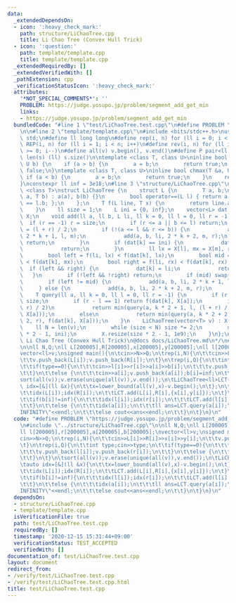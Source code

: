 ```yaml
---
data:
  _extendedDependsOn:
  - icon: ':heavy_check_mark:'
    path: structure/LiChaoTree.cpp
    title: Li Chao Tree (Convex Hull Trick)
  - icon: ':question:'
    path: template/template.cpp
    title: template/template.cpp
  _extendedRequiredBy: []
  _extendedVerifiedWith: []
  _pathExtension: cpp
  _verificationStatusIcon: ':heavy_check_mark:'
  attributes:
    '*NOT_SPECIAL_COMMENTS*': ''
    PROBLEM: https://judge.yosupo.jp/problem/segment_add_get_min
    links:
    - https://judge.yosupo.jp/problem/segment_add_get_min
  bundledCode: "#line 1 \"test/LiChaoTree.test.cpp\"\n#define PROBLEM \"https://judge.yosupo.jp/problem/segment_add_get_min\"\
    \n\n#line 2 \"template/template.cpp\"\n#include <bits/stdc++.h>\nusing namespace\
    \ std;\n#define ll long long\n#define rep(i, n) for (ll i = 0; i < n; i++)\n#define\
    \ REP(i, n) for (ll i = 1; i < n; i++)\n#define rev(i, n) for (ll i = n - 1; i\
    \ >= 0; i--)\n#define all(v) v.begin(), v.end()\n#define P pair<ll, ll>\n#define\
    \ len(s) (ll) s.size()\n\ntemplate <class T, class U>\ninline bool chmin(T &a,\
    \ U b) {\n    if (a > b) {\n        a = b;\n        return true;\n    }\n    return\
    \ false;\n}\ntemplate <class T, class U>\ninline bool chmax(T &a, U b) {\n   \
    \ if (a < b) {\n        a = b;\n        return true;\n    }\n    return false;\n\
    }\nconstexpr ll inf = 3e18;\n#line 3 \"structure/LiChaoTree.cpp\"\n\ntemplate\
    \ <class T>\nstruct LiChaoTree {\n    struct L {\n        T a, b;\n        L(T\
    \ a, T b) : a(a), b(b) {}\n        bool operator==(L l) { return a == l.a && b\
    \ == l.b; };\n    };\n    T f(L line, T x) {\n        return line.a * x + line.b;\n\
    \    }\n    ll size = 1;\n    L ini = {0, inf};\n    vector<L> dat;\n    vector<T>\
    \ X;\n    void add(ll a, ll b, L li, ll k = 0, ll l = 0, ll r = -1) {\n      \
    \  if (r == -1) r = size;\n        if (r <= a || b <= l) return;\n        ll m\
    \ = (l + r) / 2;\n        if (!(a <= l && r <= b)) {\n            add(a, b, li,\
    \ 2 * k + 1, l, m);\n            add(a, b, li, 2 * k + 2, m, r);\n           \
    \ return;\n        }\n        if (dat[k] == ini) {\n            dat[k] = li;\n\
    \            return;\n        }\n        ll lx = X[l], mx = X[m], rx = X[r - 1];\n\
    \        bool left = f(li, lx) < f(dat[k], lx);\n        bool mid = f(li, mx)\
    \ < f(dat[k], mx);\n        bool right = f(li, rx) < f(dat[k], rx);\n\n      \
    \  if (left && right) {\n            dat[k] = li;\n            return;\n     \
    \   }\n        if (!left && !right) return;\n        if (mid) swap(li, dat[k]);\n\
    \        if (left != mid) {\n            add(a, b, li, 2 * k + 1, l, m);\n   \
    \     } else {\n            add(a, b, li, 2 * k + 2, m, r);\n        }\n    }\n\
    \    T query(ll a, ll k = 0, ll l = 0, ll r = -1) {\n        if (r == -1) r =\
    \ size;\n        if (r - l == 1) return f(dat[k], X[a]);\n        if (a < (l +\
    \ r) / 2)\n            return min(query(a, k * 2 + 1, l, (l + r) / 2), f(dat[k],\
    \ X[a]));\n        else\n            return min(query(a, k * 2 + 2, (l + r) /\
    \ 2, r), f(dat[k], X[a]));\n    }\n    LiChaoTree(vector<T> v) : X(v) {\n    \
    \    ll N = len(v);\n        while (size < N) size *= 2;\n        dat.resize(size\
    \ * 2 - 1, ini);\n        X.resize(size * 2 - 1, 1e9);\n    }\n};\n/*\n@brief\
    \ Li Chao Tree (Convex Hull Trick)\n@docs docs/LiChaoTree.md\n*/\n#line 4 \"test/LiChaoTree.test.cpp\"\
    \n\nll N,Q;\nll L[200005],R[200005],x[200005],y[200005];\nll l[200005],r[200005],a[200005],b[200005];\n\
    vector<ll>v;\nsigned main(){\n\tcin>>N>>Q;\n\trep(i,N){\n\t\tcin>>L[i]>>R[i]>>x[i]>>y[i];\n\
    \t\tv.push_back(L[i]);v.push_back(R[i]);\n\t}\n\trep(i,Q){\n\t\tint type;cin>>type;\n\
    \t\tif(type==0){\n\t\t\tcin>>l[i]>>r[i]>>a[i]>>b[i];\n\t\t\tv.push_back(l[i]);v.push_back(r[i]);\n\
    \t\t}\n\t\telse {\n\t\t\tcin>>a[i];v.push_back(a[i]);b[i]=inf;\n\t\t}\n\t}\n\t\
    sort(all(v));v.erase(unique(all(v)),v.end());\n\tLiChaoTree<ll>LCT(v);\n\tauto\
    \ idx=[&](ll &x){\n\t\tx=lower_bound(all(v),x)-v.begin();\n\t};\n\trep(i,N){\n\
    \t\tidx(L[i]);idx(R[i]);\n\t\tLCT.add(L[i],R[i],{x[i],y[i]});\n\t}\n\trep(i,Q){\n\
    \t\tif(b[i]!=inf){\n\t\t\tidx(l[i]);idx(r[i]);\n\t\t\tLCT.add(l[i],r[i],{a[i],b[i]});\n\
    \t\t}\n\t\telse {\n\t\t\tidx(a[i]);\n\t\t\tll ans=LCT.query(a[i]);\n\t\t\tif(ans==inf)cout<<\"\
    INFINITY\"<<endl;\n\t\t\telse cout<<ans<<endl;\n\t\t}\n\t}\n}\n"
  code: "#define PROBLEM \"https://judge.yosupo.jp/problem/segment_add_get_min\"\n\
    \n#include \"../structure/LiChaoTree.cpp\"\n\nll N,Q;\nll L[200005],R[200005],x[200005],y[200005];\n\
    ll l[200005],r[200005],a[200005],b[200005];\nvector<ll>v;\nsigned main(){\n\t\
    cin>>N>>Q;\n\trep(i,N){\n\t\tcin>>L[i]>>R[i]>>x[i]>>y[i];\n\t\tv.push_back(L[i]);v.push_back(R[i]);\n\
    \t}\n\trep(i,Q){\n\t\tint type;cin>>type;\n\t\tif(type==0){\n\t\t\tcin>>l[i]>>r[i]>>a[i]>>b[i];\n\
    \t\t\tv.push_back(l[i]);v.push_back(r[i]);\n\t\t}\n\t\telse {\n\t\t\tcin>>a[i];v.push_back(a[i]);b[i]=inf;\n\
    \t\t}\n\t}\n\tsort(all(v));v.erase(unique(all(v)),v.end());\n\tLiChaoTree<ll>LCT(v);\n\
    \tauto idx=[&](ll &x){\n\t\tx=lower_bound(all(v),x)-v.begin();\n\t};\n\trep(i,N){\n\
    \t\tidx(L[i]);idx(R[i]);\n\t\tLCT.add(L[i],R[i],{x[i],y[i]});\n\t}\n\trep(i,Q){\n\
    \t\tif(b[i]!=inf){\n\t\t\tidx(l[i]);idx(r[i]);\n\t\t\tLCT.add(l[i],r[i],{a[i],b[i]});\n\
    \t\t}\n\t\telse {\n\t\t\tidx(a[i]);\n\t\t\tll ans=LCT.query(a[i]);\n\t\t\tif(ans==inf)cout<<\"\
    INFINITY\"<<endl;\n\t\t\telse cout<<ans<<endl;\n\t\t}\n\t}\n}\n"
  dependsOn:
  - structure/LiChaoTree.cpp
  - template/template.cpp
  isVerificationFile: true
  path: test/LiChaoTree.test.cpp
  requiredBy: []
  timestamp: '2020-12-15 15:31:44+09:00'
  verificationStatus: TEST_ACCEPTED
  verifiedWith: []
documentation_of: test/LiChaoTree.test.cpp
layout: document
redirect_from:
- /verify/test/LiChaoTree.test.cpp
- /verify/test/LiChaoTree.test.cpp.html
title: test/LiChaoTree.test.cpp
---
```

